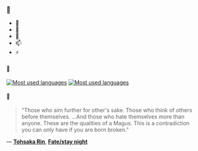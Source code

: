 ### 👋

- 🔭
- 🌱
- 💬
- 📫
- ⚡

#### 🧏

[![Most used languages](https://github-readme-stats-aynah.vercel.app/api/top-langs/?username=aynh&theme=solarized-dark&langs_count=6&layout=compact&hide_title=true)](https://github.com/anuraghazra/github-readme-stats#gh-dark-mode-only)
[![Most used languages](https://github-readme-stats-aynah.vercel.app/api/top-langs/?username=aynh&theme=solarized-light&langs_count=6&layout=compact&hide_title=true)](https://github.com/anuraghazra/github-readme-stats#gh-light-mode-only)

#### 💬

> "Those who aim further for other's sake. Those who think of others before themselves. ...And those who hate themselves more than anyone. These are the qualities of a Magus. This is a contradiction you can only have if you are born broken."

&mdash; [**Tohsaka Rin**](https://myanimelist.net/character.php?q=Tohsaka%20Rin&cat=character), [**Fate/stay night**](https://myanimelist.net/search/all?q=Fate%2Fstay%20night&cat=all)
